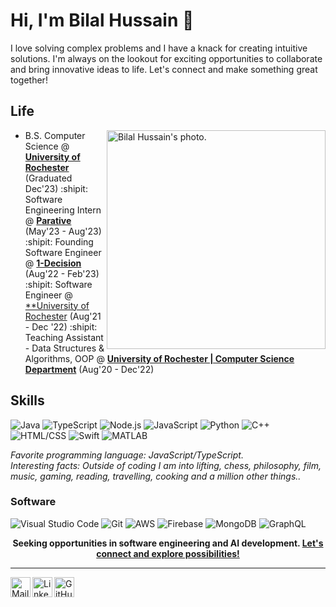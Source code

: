 # Hi, I'm Bilal Hussain 👋

I love solving complex problems and I have a knack for creating intuitive solutions. I'm always on the lookout for exciting opportunities to collaborate and bring innovative ideas to life. Let's connect and make something great together!

## Life

<img align="right" alt="Bilal Hussain's photo." width="350" src="img/YourPhoto.jpg" />

- B.S. Computer Science @ [**University of Rochester**][ur] (Graduated Dec'23)
:shipit: Software Engineering Intern @ [**Parative**][parative]  (May'23 - Aug'23)
:shipit: Founding Software Engineer @ [**1-Decision**][1decision]  (Aug'22 - Feb'23)
:shipit: Software Engineer @ [**University of Rochester][ur]  (Aug'21 - Dec '22)
:shipit: Teaching Assistant - Data Structures & Algorithms, OOP @ [**University of Rochester | Computer Science Department**][urcs]  (Aug'20 - Dec'22)

[ur]: https://rochester.edu
[parative]: https://parative.com
[1decision]: https://1-decision.com
[ur]: https://rochester.edu
[urcs]: https://cs.rochester.edu

## Skills

![Java](https://img.shields.io/badge/Java-ED8B00?logo=java&logoColor=white&style=for-the-badge)
![TypeScript](https://img.shields.io/badge/TypeScript-3178C6?logo=typescript&logoColor=white&style=for-the-badge)
![Node.js](https://img.shields.io/badge/Node.js-339933?logo=nodedotjs&logoColor=white&style=for-the-badge)
![JavaScript](https://img.shields.io/badge/JavaScript-F7DF1E?logo=javascript&logoColor=black&style=for-the-badge)
![Python](https://img.shields.io/badge/Python-3776AB?logo=python&logoColor=white&style=for-the-badge)
![C++](https://img.shields.io/badge/C++-00599C?logo=cplusplus&logoColor=white&style=for-the-badge)
![HTML/CSS](https://img.shields.io/badge/HTML%2FCSS-E34F26?logo=html5&logoColor=white&style=for-the-badge)
![Swift](https://img.shields.io/badge/Swift-FA7343?logo=swift&logoColor=white&style=for-the-badge)
![MATLAB](https://img.shields.io/badge/MATLAB-0076A8?logo=matlab&logoColor=white&style=for-the-badge)

_Favorite programming language: JavaScript/TypeScript._  
_Interesting facts: Outside of coding I am into lifting, chess, philosophy, film, music, gaming, reading, travelling, cooking and a million other things.._

### Software

![Visual Studio Code](https://img.shields.io/badge/VSCode-007ACC?logo=visualstudiocode&logoColor=white&style=for-the-badge)
![Git](https://img.shields.io/badge/Git-F05032?logo=git&logoColor=white&style=for-the-badge)
![AWS](https://img.shields.io/badge/AWS-232F3E?logo=amazonaws&logoColor=white&style=for-the-badge)
![Firebase](https://img.shields.io/badge/Firebase-FFCA28?logo=firebase&logoColor=black&style=for-the-badge)
![MongoDB](https://img.shields.io/badge/MongoDB-47A248?logo=mongodb&logoColor=white&style=for-the-badge)
![GraphQL](https://img.shields.io/badge/GraphQL-E10098?logo=graphql&logoColor=white&style=for-the-badge)

<p align="center">
    <b>Seeking opportunities in software engineering and AI development.
        <a href="https://www.linkedin.com/in/s-bilal-h/">Let's connect and explore possibilities!</a>
    </b>
</p>

---

<a href="mailto:bilal.kaa.email@gmail.com">
    <img height="32" align="left" alt="Mail" src="img/icons/gmail.png" />
</a>

<a href="https://www.linkedin.com/in/s-bilal-h/">
    <img height="32" align="left" alt="LinkedIn" src="img/icons/linkedin.png" />
</a>

<a href="https://github.com/sbilalh">
    <img height="32" align="left" alt="GitHub" src="img/icons/github.png" />
</a>
